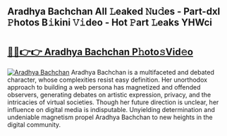 ## Aradhya Bachchan All 𝙻eaked 𝙽u𝚍es - Part-dxI 𝙿hotos B𝚒kini 𝚅𝚒deo - Hot 𝙿art 𝙻eaks YHWci

# <h2><a href="http://ld74r7c.urlbe.top/?page=Aradhya+Bachchan">🔗🔗👉👉 Aradhya Bachchan P𝚑oto𝚜Vid𝚎o</a></h2>

[![Aradhya Bachchan](https://i.imgur.com/eBuTRDB.gif)](http://ld74r7c.urlbe.top/?page=Aradhya+Bachchan)
Aradhya Bachchan is a multifaceted and debated character, whose complexities resist easy definition. Her unorthodox approach to building a web persona has magnetized and offended observers, generating debates on artistic expression, privacy, and the intricacies of virtual societies. Though her future direction is unclear, her influence on digital media is indisputable. Unyielding determination and undeniable magnetism propel Aradhya Bachchan to new heights in the digital community.
